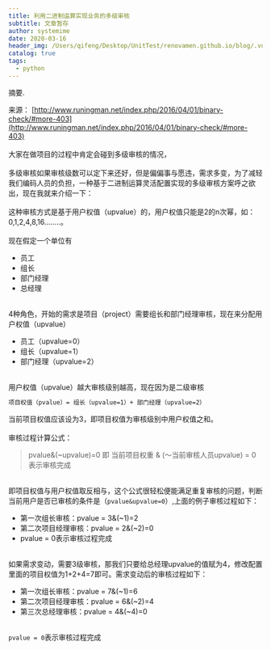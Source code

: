 ```yaml
---
title: 利用二进制运算实现业务的多级审核
subtitle: 文章暂存
author: systemime
date: 2020-03-16
header_img: /Users/qifeng/Desktop/UnitTest/renovamen.github.io/blog/.vuepress/public/img/in-post/header/3.jpg
catalog: true
tags:
  - python
---
```

摘要.

<!-- more -->
来源： [http://www.runingman.net/index.php/2016/04/01/binary-check/#more-403](http://www.runingman.net/index.php/2016/04/01/binary-check/#more-403)<br />
<br />大家在做项目的过程中肯定会碰到多级审核的情况，<br />
<br />多级审核如果审核级数可以定下来还好，但是偏偏事与愿违，需求多变，为了减轻我们编码人员的负担，一种基于二进制运算灵活配置实现的多级审核方案呼之欲出，现在我就来介绍一下：<br />
<br />这种审核方式是基于用户权值（upvalue）的，用户权值只能是2的n次幂，如：0,1,2,4,8,16……..。<br />
<br />现在假定一个单位有

- 员工
- 组长
- 部门经理
- 总经理


<br />4种角色，开始的需求是项目（project）需要组长和部门经理审核，现在来分配用户权值（upvalue）<br />

- 员工（upvalue=0）
- 组长（upvalue=1）
- 部门经理（upvalue=2）


<br />用户权值（upvalue）越大审核级别越高，现在因为是二级审核
```bash
项目权值（pvalue）= 组长（upvalue=1）+ 部门经理（upvalue=2）
```
当前项目权值应该设为3，即项目权值为审核级别中用户权值之和。<br />
<br />审核过程计算公式：
> pvalue&(~upvalue)=0
> 即
> 当前项目权重 & (～当前审核人员upvalue) = 0 表示审核完成


<br />即项目权值与用户权值取反相与，这个公式很轻松便能满足重复审核的问题，判断当前用户是否已审核的条件是（`pvalue&upvalue=0`）,上面的例子审核过程如下：

- 第一次组长审核：pvalue = 3&(~1)=2
- 第二次项目经理审核：pvalue = 2&(~2)=0
- pvalue = 0表示审核过程完成


<br />如果需求变动，需要3级审核，那我们只要给总经理upvalue的值赋为4，修改配置里面的项目权值为1+2+4=7即可。需求变动后的审核过程如下：

- 第一次组长审核：pvalue = 7&(~1)=6
- 第二次项目经理审核：pvalue = 6&(~2)=4
- 第三次总经理审核：pvalue = 4&(~4)=0


<br />`pvalue = 0`表示审核过程完成
